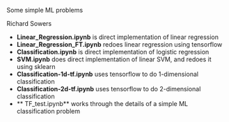 Some simple ML problems

Richard Sowers

* **Linear_Regression.ipynb** is direct implementation of linear regression
* **Linear_Regression_FT.ipynb** redoes linear regression using tensorflow
* **Classification.ipynb** is direct implementation of logistic regression
* **SVM.ipynb** does direct implementation of linear SVM, and redoes it using sklearn
* **Classification-1d-tf.ipynb** uses tensorflow to do 1-dimensional classification
* **Classification-2d-tf.ipynb** uses tensorflow to do 2-dimensional classification
* ** TF_test.ipynb** works through the details of a simple ML classification problem
